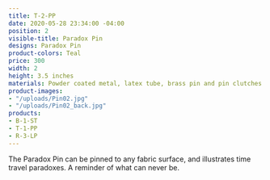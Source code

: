 ```yaml
---
title: T-2-PP
date: 2020-05-28 23:34:00 -04:00
position: 2
visible-title: Paradox Pin
designs: Paradox Pin
product-colors: Teal
price: 300
width: 2
height: 3.5 inches
materials: Powder coated metal, latex tube, brass pin and pin clutches.
product-images:
- "/uploads/Pin02.jpg"
- "/uploads/Pin02_back.jpg"
products:
- B-1-ST
- T-1-PP
- R-3-LP
---
```


The Paradox Pin can be pinned to any fabric surface, and illustrates time travel paradoxes. A reminder of what can never be.